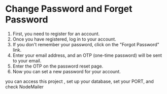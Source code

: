 # Change Password and Forget Password

1. First, you need to register for an account.
2. Once you have registered, log in to your account.
3. If you don't remember your password, click on the "Forgot Password" link.
4. Enter your email address, and an OTP (one-time password) will be sent to your email.
5. Enter the OTP on the password reset page.
6. Now you can set a new password for your account.

you can access this project ,
set up your database,
set your PORT,
and check NodeMailer
